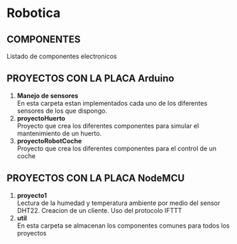 # Robotica
## COMPONENTES
Listado de componentes electronicos

## PROYECTOS CON LA PLACA Arduino
1. **Manejo de sensores**  
En esta carpeta estan implementados cada uno de los diferentes sensores de los que dispongo.   
2. **proyectoHuerto**  
Proyecto que crea los diferentes componentes para simular el mantenimiento de un huerto.  
3. **proyectoRobotCoche**  
Proyecto que crea los diferentes componentes para el control de un coche


## PROYECTOS CON LA PLACA NodeMCU
1. **proyecto1**  
Lectura de la humedad y temperatura ambiente por medio del sensor DHT22.
Creacion de un cliente. Uso del protocolo IFTTT
2. **util**    
En esta carpeta se almacenan los componentes comunes para todos los proyectos

